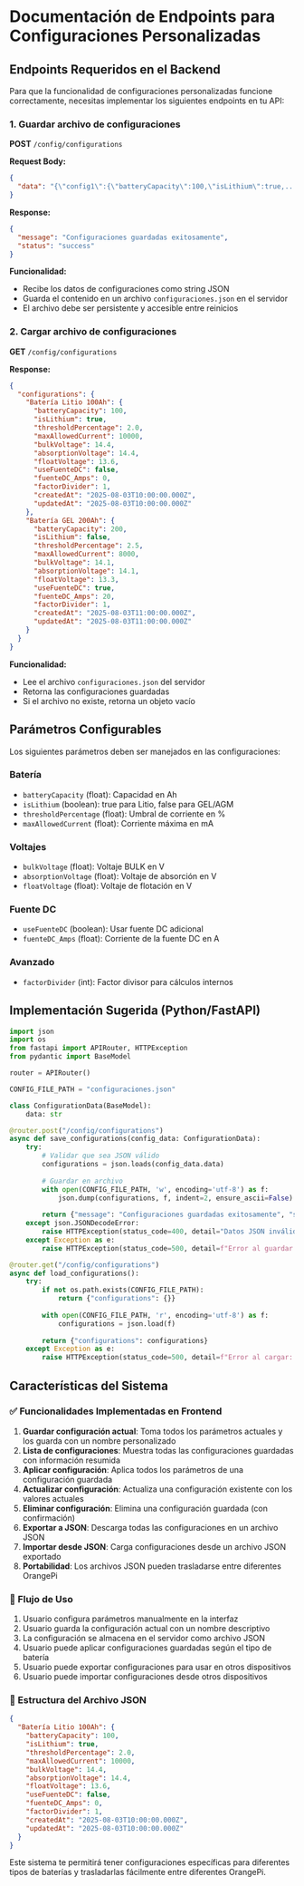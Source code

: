 # Documentación de Endpoints  para Configuraciones Personalizadas

## Endpoints Requeridos en el Backend

Para que la funcionalidad de configuraciones personalizadas funcione correctamente, necesitas implementar los siguientes endpoints en tu API:

### 1. Guardar archivo de configuraciones
**POST** `/config/configurations`

**Request Body:**
```json
{
  "data": "{\"config1\":{\"batteryCapacity\":100,\"isLithium\":true,...},\"config2\":{...}}"
}
```

**Response:**
```json
{
  "message": "Configuraciones guardadas exitosamente",
  "status": "success"
}
```

**Funcionalidad:**
- Recibe los datos de configuraciones como string JSON
- Guarda el contenido en un archivo `configuraciones.json` en el servidor
- El archivo debe ser persistente y accesible entre reinicios

### 2. Cargar archivo de configuraciones
**GET** `/config/configurations`

**Response:**
```json
{
  "configurations": {
    "Batería Litio 100Ah": {
      "batteryCapacity": 100,
      "isLithium": true,
      "thresholdPercentage": 2.0,
      "maxAllowedCurrent": 10000,
      "bulkVoltage": 14.4,
      "absorptionVoltage": 14.4,
      "floatVoltage": 13.6,
      "useFuenteDC": false,
      "fuenteDC_Amps": 0,
      "factorDivider": 1,
      "createdAt": "2025-08-03T10:00:00.000Z",
      "updatedAt": "2025-08-03T10:00:00.000Z"
    },
    "Batería GEL 200Ah": {
      "batteryCapacity": 200,
      "isLithium": false,
      "thresholdPercentage": 2.5,
      "maxAllowedCurrent": 8000,
      "bulkVoltage": 14.1,
      "absorptionVoltage": 14.1,
      "floatVoltage": 13.3,
      "useFuenteDC": true,
      "fuenteDC_Amps": 20,
      "factorDivider": 1,
      "createdAt": "2025-08-03T11:00:00.000Z",
      "updatedAt": "2025-08-03T11:00:00.000Z"
    }
  }
}
```

**Funcionalidad:**
- Lee el archivo `configuraciones.json` del servidor
- Retorna las configuraciones guardadas
- Si el archivo no existe, retorna un objeto vacío

## Parámetros Configurables

Los siguientes parámetros deben ser manejados en las configuraciones:

### Batería
- `batteryCapacity` (float): Capacidad en Ah
- `isLithium` (boolean): true para Litio, false para GEL/AGM
- `thresholdPercentage` (float): Umbral de corriente en %
- `maxAllowedCurrent` (float): Corriente máxima en mA

### Voltajes
- `bulkVoltage` (float): Voltaje BULK en V
- `absorptionVoltage` (float): Voltaje de absorción en V
- `floatVoltage` (float): Voltaje de flotación en V

### Fuente DC
- `useFuenteDC` (boolean): Usar fuente DC adicional
- `fuenteDC_Amps` (float): Corriente de la fuente DC en A

### Avanzado
- `factorDivider` (int): Factor divisor para cálculos internos

## Implementación Sugerida (Python/FastAPI)

```python
import json
import os
from fastapi import APIRouter, HTTPException
from pydantic import BaseModel

router = APIRouter()

CONFIG_FILE_PATH = "configuraciones.json"

class ConfigurationData(BaseModel):
    data: str

@router.post("/config/configurations")
async def save_configurations(config_data: ConfigurationData):
    try:
        # Validar que sea JSON válido
        configurations = json.loads(config_data.data)
        
        # Guardar en archivo
        with open(CONFIG_FILE_PATH, 'w', encoding='utf-8') as f:
            json.dump(configurations, f, indent=2, ensure_ascii=False)
        
        return {"message": "Configuraciones guardadas exitosamente", "status": "success"}
    except json.JSONDecodeError:
        raise HTTPException(status_code=400, detail="Datos JSON inválidos")
    except Exception as e:
        raise HTTPException(status_code=500, detail=f"Error al guardar: {str(e)}")

@router.get("/config/configurations")
async def load_configurations():
    try:
        if not os.path.exists(CONFIG_FILE_PATH):
            return {"configurations": {}}
        
        with open(CONFIG_FILE_PATH, 'r', encoding='utf-8') as f:
            configurations = json.load(f)
        
        return {"configurations": configurations}
    except Exception as e:
        raise HTTPException(status_code=500, detail=f"Error al cargar: {str(e)}")
```

## Características del Sistema

### ✅ Funcionalidades Implementadas en Frontend

1. **Guardar configuración actual**: Toma todos los parámetros actuales y los guarda con un nombre personalizado
2. **Lista de configuraciones**: Muestra todas las configuraciones guardadas con información resumida
3. **Aplicar configuración**: Aplica todos los parámetros de una configuración guardada
4. **Actualizar configuración**: Actualiza una configuración existente con los valores actuales
5. **Eliminar configuración**: Elimina una configuración guardada (con confirmación)
6. **Exportar a JSON**: Descarga todas las configuraciones en un archivo JSON
7. **Importar desde JSON**: Carga configuraciones desde un archivo JSON exportado
8. **Portabilidad**: Los archivos JSON pueden trasladarse entre diferentes OrangePi

### 🔄 Flujo de Uso

1. Usuario configura parámetros manualmente en la interfaz
2. Usuario guarda la configuración actual con un nombre descriptivo
3. La configuración se almacena en el servidor como archivo JSON
4. Usuario puede aplicar configuraciones guardadas según el tipo de batería
5. Usuario puede exportar configuraciones para usar en otros dispositivos
6. Usuario puede importar configuraciones desde otros dispositivos

### 📁 Estructura del Archivo JSON

```json
{
  "Batería Litio 100Ah": {
    "batteryCapacity": 100,
    "isLithium": true,
    "thresholdPercentage": 2.0,
    "maxAllowedCurrent": 10000,
    "bulkVoltage": 14.4,
    "absorptionVoltage": 14.4,
    "floatVoltage": 13.6,
    "useFuenteDC": false,
    "fuenteDC_Amps": 0,
    "factorDivider": 1,
    "createdAt": "2025-08-03T10:00:00.000Z",
    "updatedAt": "2025-08-03T10:00:00.000Z"
  }
}
```

Este sistema te permitirá tener configuraciones específicas para diferentes tipos de baterías y trasladarlas fácilmente entre diferentes OrangePi.
